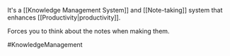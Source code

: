 It's a [[Knowledge Management System]] and [[Note-taking]] system that enhances [[Productivity|productivity]].

Forces you to think about the notes when making them.

#KnowledgeManagement